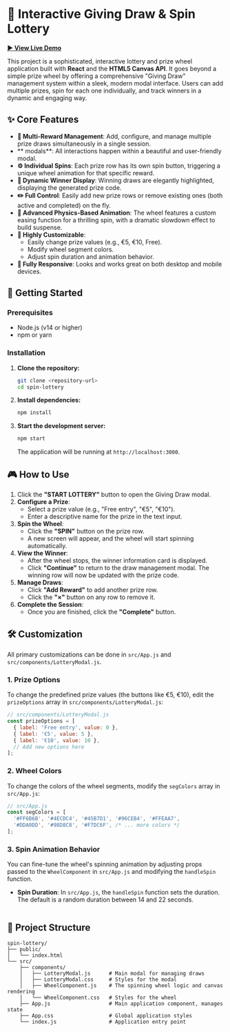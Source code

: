 # 🎰 Interactive Giving Draw & Spin Lottery

**[► View Live Demo](https://ysnz.github.io/lottery)**

This project is a sophisticated, interactive lottery and prize wheel application built with **React** and the **HTML5 Canvas API**. It goes beyond a simple prize wheel by offering a comprehensive "Giving Draw" management system within a sleek, modern modal interface. Users can add multiple prizes, spin for each one individually, and track winners in a dynamic and engaging way.

## ✨ Core Features

-   **🎁 Multi-Reward Management**: Add, configure, and manage multiple prize draws simultaneously in a single session.
-   ** modals**: All interactions happen within a beautiful and user-friendly modal.
-   **⚙️ Individual Spins**: Each prize row has its own spin button, triggering a unique wheel animation for that specific reward.
-   **🎉 Dynamic Winner Display**: Winning draws are elegantly highlighted, displaying the generated prize code.
-   **✏️ Full Control**: Easily add new prize rows or remove existing ones (both active and completed) on the fly.
-   **🚀 Advanced Physics-Based Animation**: The wheel features a custom easing function for a thrilling spin, with a dramatic slowdown effect to build suspense.
-   **🎨 Highly Customizable**:
    -   Easily change prize values (e.g., €5, €10, Free).
    -   Modify wheel segment colors.
    -   Adjust spin duration and animation behavior.
-   **📱 Fully Responsive**: Looks and works great on both desktop and mobile devices.

## 🚀 Getting Started

### Prerequisites

-   Node.js (v14 or higher)
-   npm or yarn

### Installation

1.  **Clone the repository:**
    ```bash
    git clone <repository-url>
    cd spin-lottery
    ```

2.  **Install dependencies:**
    ```bash
    npm install
    ```

3.  **Start the development server:**
    ```bash
    npm start
    ```

    The application will be running at `http://localhost:3000`.

## 🎮 How to Use

1.  Click the **"START LOTTERY"** button to open the Giving Draw modal.
2.  **Configure a Prize**:
    -   Select a prize value (e.g., "Free entry", "€5", "€10").
    -   Enter a descriptive name for the prize in the text input.
3.  **Spin the Wheel**:
    -   Click the **"SPIN"** button on the prize row.
    -   A new screen will appear, and the wheel will start spinning automatically.
4.  **View the Winner**:
    -   After the wheel stops, the winner information card is displayed.
    -   Click **"Continue"** to return to the draw management modal. The winning row will now be updated with the prize code.
5.  **Manage Draws**:
    -   Click **"Add Reward"** to add another prize row.
    -   Click the **"×"** button on any row to remove it.
6.  **Complete the Session**:
    -   Once you are finished, click the **"Complete"** button.

## 🛠️ Customization

All primary customizations can be done in `src/App.js` and `src/components/LotteryModal.js`.

### 1. Prize Options

To change the predefined prize values (the buttons like €5, €10), edit the `prizeOptions` array in `src/components/LotteryModal.js`:

```javascript
// src/components/LotteryModal.js
const prizeOptions = [
  { label: 'Free entry', value: 0 },
  { label: '€5', value: 5 },
  { label: '€10', value: 10 },
  // Add new options here
];
```

### 2. Wheel Colors

To change the colors of the wheel segments, modify the `segColors` array in `src/App.js`:

```javascript
// src/App.js
const segColors = [
  '#FF6B6B', '#4ECDC4', '#45B7D1', '#96CEB4', '#FFEAA7', 
  '#DDA0DD', '#98D8C8', '#F7DC6F', /* ... more colors */
];
```

### 3. Spin Animation Behavior

You can fine-tune the wheel's spinning animation by adjusting props passed to the `WheelComponent` in `src/App.js` and modifying the `handleSpin` function.

-   **Spin Duration**: In `src/App.js`, the `handleSpin` function sets the duration. The default is a random duration between 14 and 22 seconds.
    ```

## 📁 Project Structure

```
spin-lottery/
├── public/
│   └── index.html
└── src/
    ├── components/
    │   ├── LotteryModal.js      # Main modal for managing draws
    │   ├── LotteryModal.css     # Styles for the modal
    │   ├── WheelComponent.js    # The spinning wheel logic and canvas rendering
    │   └── WheelComponent.css   # Styles for the wheel
    ├── App.js                   # Main application component, manages state
    ├── App.css                  # Global application styles
    └── index.js                 # Application entry point
```